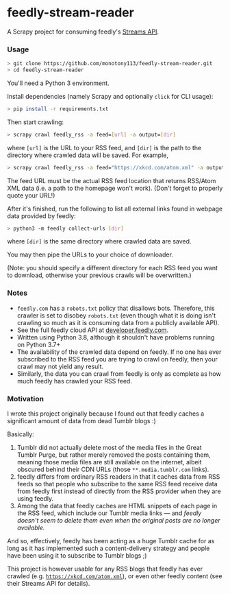 # feedly-stream-reader

A Scrapy project for consuming feedly's [Streams API](https://developer.feedly.com/v3/streams/).

### Usage

```bash
> git clone https://github.com/monotony113/feedly-stream-reader.git
> cd feedly-stream-reader
```

You'll need a Python 3 environment.

Install dependencies (namely Scrapy and optionally `click` for CLI usage):

```bash
> pip install -r requirements.txt
```

Then start crawling:

```bash
> scrapy crawl feedly_rss -a feed=[url] -a output=[dir]
```

where `[url]` is the URL to your RSS feed, and `[dir]` is the path to the directory where crawled data will be saved.
For example, 

```bash
> scrapy crawl feedly_rss -a feed="https://xkcd.com/atom.xml" -a output=instance/xkcd
```

The feed URL must be the actual RSS feed location that returns RSS/Atom XML data (i.e. a path to the homepage won't work).
(Don't forget to properly quote your URL!)

After it's finished, run the following to list all external links found in webpage data provided by feedly:

```bash
> python3 -m feedly collect-urls [dir]
```

where `[dir]` is the same directory where crawled data are saved.

You may then pipe the URLs to your choice of downloader.

(Note: you should specify a different directory for each RSS feed you want to download, otherwise your previous crawls will be overwritten.)

### Notes

- `feedly.com` has a `robots.txt` policy that disallows bots. Therefore, this crawler is set to disobey `robots.txt` (even though
what it is doing isn't crawling so much as it is consuming data from a publicly available API).
- See the full feedly cloud API at [developer.feedly.com](https://developer.feedly.com).
- Written using Python 3.8, although it shouldn't have problems running on Python 3.7+
- The availability of the crawled data depend on feedly. If no one has ever subscribed to the RSS feed you are
trying to crawl on feedly, then your crawl may not yield any result.
- Similarly, the data you can crawl from feedly is only as complete as how much feedly has crawled your RSS feed.

### Motivation

I wrote this project originally because I found out that feedly caches a significant amount of data from dead Tumblr blogs :)

Basically:

1. Tumblr did not actually delete most of the media files in the Great Tumblr Purge, but rather merely removed the posts
containing them, meaning those media files are still available on the internet, albeit obscured behind their CDN URLs
(those `**.media.tumblr.com` links).
2. feedly differs from ordinary RSS readers in that it caches data from RSS feeds so that people who subscribe to the same 
RSS feed receive data from feedly first instead of directly from the RSS provider when they are using feedly.
3. Among the data that feedly caches are HTML snippets of each page in the RSS feed, which include our Tumblr media links
–– and _feedly doesn't seem to delete them even when the original posts are no longer available._

And so, effectively, feedly has been acting as a huge Tumblr cache for as long as it has implemented such
a content-delivery strategy and people have been using it to subscribe to Tumblr blogs ;)

This project is however usable for any RSS blogs that feedly has ever crawled (e.g. [`https://xkcd.com/atom.xml`](https://xkcd.com/atom.xml)),
or even other feedly content (see their Streams API for details).
